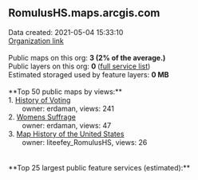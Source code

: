 <h2>RomulusHS.maps.arcgis.com</h2> Data created: 2021-05-04 15:33:10 <br /><a target='new' href='https://RomulusHS.maps.arcgis.com'>Organization link</a><br /><br />Public maps on this org: <b>3 (2% of the average.)</b><br />Public layers on this org: <b>0 </b>(<a target='new' href='https://services.arcgis.com/Ge5QxCnMQ5mySCxV/ArcGIS/rest/services'>full service list</a>)<br />Estimated storaged used by feature layers: <b>0 MB</b><br /><br />**Top 50 public maps by views:**<br />  1. <a target='new' href='https://www.arcgis.com/home/item.html?id=d572a6b5940c438cb72359a7dde5a07e'>History of Voting</a> <br />  &nbsp;&nbsp;&nbsp;&nbsp; &nbsp;&nbsp;owner: erdaman, views: 241<br />  2. <a target='new' href='https://www.arcgis.com/home/item.html?id=1fdd0d1aad244af494aeea0a614da762'>Womens Suffrage</a> <br />  &nbsp;&nbsp;&nbsp;&nbsp; &nbsp;&nbsp;owner: erdaman, views: 47<br />  3. <a target='new' href='https://www.arcgis.com/home/item.html?id=c5bba96100394986bd78a4e398b62a88'>Map History of the United States</a> <br />  &nbsp;&nbsp;&nbsp;&nbsp; &nbsp;&nbsp;owner: liteefey_RomulusHS, views: 26<br /><br /><br />**Top 25 largest public feature services (estimated):**<br />